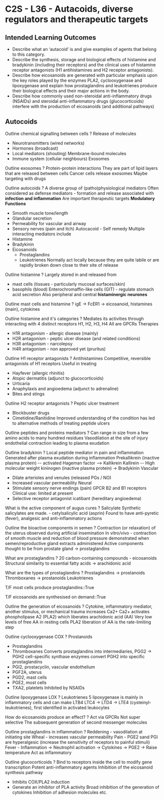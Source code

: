 # C2S - L36 - Autacoids, diverse regulators and therapeutic targets

## Intended Learning Outcomes
- Describe what an ‘autacoid’ is and give examples of agents that belong to this category.
- Describe the synthesis, storage and biological effects of histamine and bradykinin (including their receptors) and the clinical uses of histamine receptor antagonists (H1 antihistamines and H2 receptor antagonists).
- Describe how eicosanoids are generated with particular emphasis upon the key roles played by the enzymes PLA2, cyclooxygenase and lipoxygenase and explain how prostaglandins and leukotrienes produce their biological effects and their major actions in the body.
- Describe how commonly used non-steroidal anti-inflammatory drugs (NSAIDs) and steroidal anti-inflammatory drugs (glucocorticoids) interfere with the production of eicosanoids (and additional pathways)

## Autocoids

Outline chemical signalling between cells
?
Release of molecules
- Neurotransmitters (wired networks)
- Hormones (broadcast)
- Local mediators (shouting)
Membrane-bound molecules
- Immune system (cellular neighbours)
Exosomes

Outline exosomes
?
Protein-protein interactions
They are part of lipid layers that are released between cells
Cancer cells release exosomes
Maybe targeting with drugs

Outline autocoids
?
A diverse group of (patho)physiological mediators
Often considered as defense mediators - formation and release associated with **infection and inflammation**
Are important therapeutic targets
**Modulatory Functions**
- Smooth muscle tone/length
- Glandular secretion
- Permeability for vascular and airway
- Sensory nerves (pain and itch)
Autocacoid - Self remedy
Multiple interacting mediators include
- Histamine
- Bradykinin
- Eicosanoids
  - Prostaglandins
  - Leukotrienes
Normally act locally because they are quite labile or are rapidly broken down close to their site of release

Outline histamine
?
Largely stored in and released from 
- mast cells (tissues - particularly mucosal surfaces/skin)
- basophils (blood)
Enterochromaffin-like cells (GIT) - regulate stomach acid secretion
Also peripheral and central **histaminergic neurones**

Outline mast cells and histamine
?
igE -> FcER1 -> eicosanoid, histamines (main), cytokines

Outline histamine and it's categories
?
Mediates its activities through interacting with 4 distinct receptors H1, H2, H3, H4
All are GPCRs
Therapies
- H1R antagonism - allergic disease (mainly)
- H2R antagonism - peptic ulcer disease (and related conditions)
- H3R antagonism - narcolepsy
- H4R antagonism - non approved yet (pruritus)

Outline H1 receptor antagonists 
?
Antihistamines
Competitive, reversible antagonists of H1 receptors
Useful in treating
- Hayfever (allergic rhinitis)
- Atopic dermatitis (adjunct to glucocorticoids)
- Urticaria
- Anaphylaxis and angioedema (adjunct to adrenaline)
- Bites and stings

Outline H2 receptor antagonists
?
Peptic ulcer treatment
- Blockbuster drugs
- Cimetidine/Ranitidine
Improved understanding of the condition has led to alternative methods of treating peptide ulcers

Outline peptides and proteins mediators
?
Can range in size from a few amino acids to many hundred residues
Vasodilation at the site of injury
endothelial contraction leading to plasma exudation

Outline bradykinin
?
Local peptide mediator in pain and inflammation
Generated after plasma exudation during inflammation
Prekallikrein (inactive plasma protein) -- activated Hageman factor --> Kallikrein
Kallirein -- High molecular weight kininogen (inactive plasma protein) -> Bradykinin
Vascular
- Dilate arterioles and venules (released PGs / NO)
- Increased vascular permeability
Neural
- Stimulate sensory nerve endings (pain)
GPCR B2 and B1 receptors
Clinical use: limited at present
 - Selective receptor antagonist icatibant (hereditary angioedema)

What is the active component of augus cures
?
Salicylate
Synthetic salicylates are made. - cetylsalicylic acid (asprin)
Found to have anti-pyretic (fever), analgesic and anti-inflammatory actions

Outline the bioactive components in semen
?
Contraction (or relaxation) of the uterus observed during artificial insemination
In vitro/vivo - contraction of smooth muscle and reduction of blood pressure demonstrated when semen/reproductive gland extracts administered
Active components thought to be from prostate gland -> prostaglandins

What are prostaglandins
?
20 carbon-containing compounds - eicosanoids
Structural similarity to essential fatty acids -> arachidonic acid

What are the types of prostaglandins
?
Prostaglandins -> prostanoids
Thromboxanes -> prostanoids
Leukotrienes 

T/F most cells produce prostaglandins::True

T/F eicosanoids are synthesised on demand::True

Outline the generation of eicosanoids
?
Cytokine, inflammatory mediator, another stimulus, or mechanical trauma increases Ca2+
Ca2+ activates phospholipase A2 (PLA2) which liberates arachidonic acid (AA)
Very low levels of free AA in resting cells
PLA2 liberation of AA is the rate-limiting step

Outline cyclooxygenase COX
?
Prostanoids
- Prostaglandins
- Thromboxanes
Converts prostaglandins into intermediaries, PGG2 -> PGH2
cell-specific synthase enzymes convert PGH2 into specific prostaglandins
- PGI2, prostacyclin, vascular endothelium
- PGF2A, uterus
- PGD2, mast cells
- PGE2, most cells
- TXA2, platelets
Inhibited by NSAIDs

Outline lipoxygenase LOX
?
Leukotrienes
5 lipoxygenase is mainly in inflammatory cells and can make
LTB4
LTC4 -> LTD4 -> LTE4 (cysteinyl-leukotrienes), first identified in activated leukocytes

How do eicosanoids produce an effect?
?
Act via GPCRs
Not super selective
The subsequent generation of second messenger molecules

Outline prostaglandins in inflammation
?
Reddening - vasodilation at initiating site
Wheal - increases vascular permeability
Pain - PGE2 sand PGI are hyperalgesic (increase the sensitivity of receptors to painful stimuli)
Fever - Inflammation -> Neutrophil acitvation -> Cytokines -> PGE2 -> Raise temperature
Act as inflammatory

Outline glucocorticoids
?
Bind to receptors inside the cell to modify gene transcription
Potent anti-inflammatory agents
Inhibition of the eicosanoid synthesis pathway 
- Inhibits COX/PLA2 induction
- Generate an inhibitor of PLA activity
Broad inhibition of the generation of cytokines
Inhibition of adhesion molecules etc.